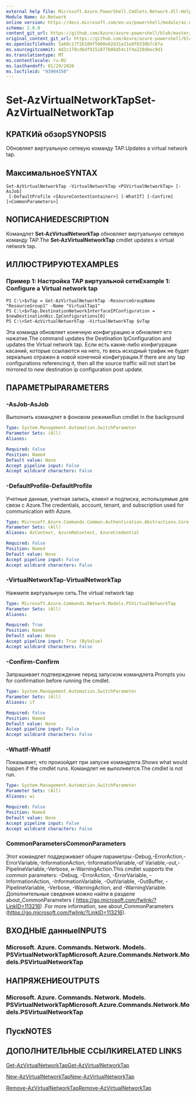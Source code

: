 ```yaml
---
external help file: Microsoft.Azure.PowerShell.Cmdlets.Network.dll-Help.xml
Module Name: Az.Network
online version: https://docs.microsoft.com/en-us/powershell/module/az.network/set-azvirtualnetworktap
schema: 2.0.0
content_git_url: https://github.com/Azure/azure-powershell/blob/master/src/Network/Network/help/Set-AzVirtualNetworkTap.md
original_content_git_url: https://github.com/Azure/azure-powershell/blob/master/src/Network/Network/help/Set-AzVirtualNetworkTap.md
ms.openlocfilehash: 5a68c17f26109f5000e82d31e21e0f0330b7c87a
ms.sourcegitcommit: 4d2c178cd6df9151877b08d54c1f4a228dbec9d1
ms.translationtype: MT
ms.contentlocale: ru-RU
ms.lasthandoff: 01/29/2020
ms.locfileid: "93904350"
---
```

# <span data-ttu-id="84cab-101">Set-AzVirtualNetworkTap</span><span class="sxs-lookup"><span data-stu-id="84cab-101">Set-AzVirtualNetworkTap</span></span>

## <span data-ttu-id="84cab-102">КРАТКИй обзор</span><span class="sxs-lookup"><span data-stu-id="84cab-102">SYNOPSIS</span></span>
<span data-ttu-id="84cab-103">Обновляет виртуальную сетевую команду TAP.</span><span class="sxs-lookup"><span data-stu-id="84cab-103">Updates a virtual network tap.</span></span>

## <span data-ttu-id="84cab-104">Максимальное</span><span class="sxs-lookup"><span data-stu-id="84cab-104">SYNTAX</span></span>

```
Set-AzVirtualNetworkTap -VirtualNetworkTap <PSVirtualNetworkTap> [-AsJob]
 [-DefaultProfile <IAzureContextContainer>] [-WhatIf] [-Confirm] [<CommonParameters>]
```

## <span data-ttu-id="84cab-105">NОПИСАНИЕ</span><span class="sxs-lookup"><span data-stu-id="84cab-105">DESCRIPTION</span></span>
<span data-ttu-id="84cab-106">Командлет **Set-AzVirtualNetworkTap** обновляет виртуальную сетевую команду TAP.</span><span class="sxs-lookup"><span data-stu-id="84cab-106">The **Set-AzVirtualNetworkTap** cmdlet updates a virtual network tap.</span></span>

## <span data-ttu-id="84cab-107">ИЛЛЮСТРИРУЮТ</span><span class="sxs-lookup"><span data-stu-id="84cab-107">EXAMPLES</span></span>

### <span data-ttu-id="84cab-108">Пример 1: Настройка TAP виртуальной сети</span><span class="sxs-lookup"><span data-stu-id="84cab-108">Example 1: Configure a Virtual network tap</span></span>
```
PS C:\>$vTap = Get-AzVirtualNetworkTap -ResourceGroupName "ResourceGroup1" -Name "VirtualTap1"
PS C:\>$vTap.DestinationNetworkInterfaceIPConfiguration = $newDestinationNic.IpConfigurations[0]
PS C:\>Set-AzVirtualNetworkTap -VirtualNetworkTap $vTap
```

<span data-ttu-id="84cab-109">Эта команда обновляет конечную конфигурацию и обновляет его нажатие.</span><span class="sxs-lookup"><span data-stu-id="84cab-109">The command updates the Destination IpConfiguration and updates the Virtual network tap.</span></span>
<span data-ttu-id="84cab-110">Если есть какие-либо конфигурации касаний, которые ссылаются на него, то весь исходный трафик не будет зеркально отражен в новой конечной конфигурации.</span><span class="sxs-lookup"><span data-stu-id="84cab-110">If there are any tap configurations referencing it, then all the source traffic will not start be mirrored to new destination ip configuration post update.</span></span>

## <span data-ttu-id="84cab-111">ПАРАМЕТРЫ</span><span class="sxs-lookup"><span data-stu-id="84cab-111">PARAMETERS</span></span>

### <span data-ttu-id="84cab-112">-AsJob</span><span class="sxs-lookup"><span data-stu-id="84cab-112">-AsJob</span></span>
<span data-ttu-id="84cab-113">Выполнить командлет в фоновом режиме</span><span class="sxs-lookup"><span data-stu-id="84cab-113">Run cmdlet in the background</span></span>

```yaml
Type: System.Management.Automation.SwitchParameter
Parameter Sets: (All)
Aliases:

Required: False
Position: Named
Default value: None
Accept pipeline input: False
Accept wildcard characters: False
```

### <span data-ttu-id="84cab-114">-DefaultProfile</span><span class="sxs-lookup"><span data-stu-id="84cab-114">-DefaultProfile</span></span>
<span data-ttu-id="84cab-115">Учетные данные, учетная запись, клиент и подписка, используемые для связи с Azure.</span><span class="sxs-lookup"><span data-stu-id="84cab-115">The credentials, account, tenant, and subscription used for communication with Azure.</span></span>

```yaml
Type: Microsoft.Azure.Commands.Common.Authentication.Abstractions.Core.IAzureContextContainer
Parameter Sets: (All)
Aliases: AzContext, AzureRmContext, AzureCredential

Required: False
Position: Named
Default value: None
Accept pipeline input: False
Accept wildcard characters: False
```

### <span data-ttu-id="84cab-116">-VirtualNetworkTap</span><span class="sxs-lookup"><span data-stu-id="84cab-116">-VirtualNetworkTap</span></span>
<span data-ttu-id="84cab-117">Нажмите виртуальную сеть.</span><span class="sxs-lookup"><span data-stu-id="84cab-117">The virtual network tap</span></span>

```yaml
Type: Microsoft.Azure.Commands.Network.Models.PSVirtualNetworkTap
Parameter Sets: (All)
Aliases:

Required: True
Position: Named
Default value: None
Accept pipeline input: True (ByValue)
Accept wildcard characters: False
```

### <span data-ttu-id="84cab-118">-Confirm</span><span class="sxs-lookup"><span data-stu-id="84cab-118">-Confirm</span></span>
<span data-ttu-id="84cab-119">Запрашивает подтверждение перед запуском командлета.</span><span class="sxs-lookup"><span data-stu-id="84cab-119">Prompts you for confirmation before running the cmdlet.</span></span>

```yaml
Type: System.Management.Automation.SwitchParameter
Parameter Sets: (All)
Aliases: cf

Required: False
Position: Named
Default value: None
Accept pipeline input: False
Accept wildcard characters: False
```

### <span data-ttu-id="84cab-120">-WhatIf</span><span class="sxs-lookup"><span data-stu-id="84cab-120">-WhatIf</span></span>
<span data-ttu-id="84cab-121">Показывает, что произойдет при запуске командлета.</span><span class="sxs-lookup"><span data-stu-id="84cab-121">Shows what would happen if the cmdlet runs.</span></span>
<span data-ttu-id="84cab-122">Командлет не выполняется.</span><span class="sxs-lookup"><span data-stu-id="84cab-122">The cmdlet is not run.</span></span>

```yaml
Type: System.Management.Automation.SwitchParameter
Parameter Sets: (All)
Aliases: wi

Required: False
Position: Named
Default value: None
Accept pipeline input: False
Accept wildcard characters: False
```

### <span data-ttu-id="84cab-123">CommonParameters</span><span class="sxs-lookup"><span data-stu-id="84cab-123">CommonParameters</span></span>
<span data-ttu-id="84cab-124">Этот командлет поддерживает общие параметры:-Debug,-ErrorAction,-ErrorVariable,-InformationAction,-InformationVariable,-of Variable,-out,-PipelineVariable,-Verbose, и-WarningAction.</span><span class="sxs-lookup"><span data-stu-id="84cab-124">This cmdlet supports the common parameters: -Debug, -ErrorAction, -ErrorVariable, -InformationAction, -InformationVariable, -OutVariable, -OutBuffer, -PipelineVariable, -Verbose, -WarningAction, and -WarningVariable.</span></span> <span data-ttu-id="84cab-125">Дополнительные сведения можно найти в разделе about_CommonParameters ( https://go.microsoft.com/fwlink/?LinkID=113216) .</span><span class="sxs-lookup"><span data-stu-id="84cab-125">For more information, see about_CommonParameters (https://go.microsoft.com/fwlink/?LinkID=113216).</span></span>

## <span data-ttu-id="84cab-126">ВХОДНЫЕ данные</span><span class="sxs-lookup"><span data-stu-id="84cab-126">INPUTS</span></span>

### <span data-ttu-id="84cab-127">Microsoft. Azure. Commands. Network. Models. PSVirtualNetworkTap</span><span class="sxs-lookup"><span data-stu-id="84cab-127">Microsoft.Azure.Commands.Network.Models.PSVirtualNetworkTap</span></span>

## <span data-ttu-id="84cab-128">НАПРЯЖЕНИЕ</span><span class="sxs-lookup"><span data-stu-id="84cab-128">OUTPUTS</span></span>

### <span data-ttu-id="84cab-129">Microsoft. Azure. Commands. Network. Models. PSVirtualNetworkTap</span><span class="sxs-lookup"><span data-stu-id="84cab-129">Microsoft.Azure.Commands.Network.Models.PSVirtualNetworkTap</span></span>

## <span data-ttu-id="84cab-130">Пуск</span><span class="sxs-lookup"><span data-stu-id="84cab-130">NOTES</span></span>

## <span data-ttu-id="84cab-131">ДОПОЛНИТЕЛЬНЫЕ ССЫЛКИ</span><span class="sxs-lookup"><span data-stu-id="84cab-131">RELATED LINKS</span></span>

[<span data-ttu-id="84cab-132">Get-AzVirtualNetworkTap</span><span class="sxs-lookup"><span data-stu-id="84cab-132">Get-AzVirtualNetworkTap</span></span>](./Get-AzVirtualNetworkTap.md)

[<span data-ttu-id="84cab-133">New-AzVirtualNetworkTap</span><span class="sxs-lookup"><span data-stu-id="84cab-133">New-AzVirtualNetworkTap</span></span>](./New-AzVirtualNetworkTap.md)

[<span data-ttu-id="84cab-134">Remove-AzVirtualNetworkTap</span><span class="sxs-lookup"><span data-stu-id="84cab-134">Remove-AzVirtualNetworkTap</span></span>](./Remove-AzVirtualNetworkTap.md)
